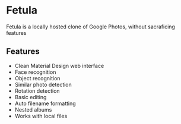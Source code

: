 # Fetula
Fetula is a locally hosted clone of Google Photos, without sacraficing features

## Features
+ Clean Material Design web interface
+ Face recognition
+ Object recognition
+ Similar photo detection
+ Rotation detection
+ Basic editing
+ Auto filename formatting
+ Nested albums
+ Works with local files